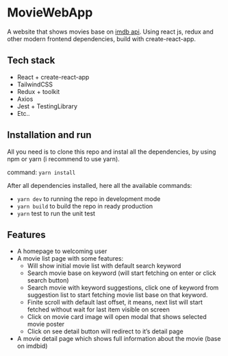 # MovieWebApp

A website that shows movies base on [imdb api](https://www.omdbapi.com/). Using react js, redux and other modern frontend dependencies, build with create-react-app.

## Tech stack

- React + create-react-app
- TailwindCSS
- Redux + toolkit
- Axios
- Jest + TestingLibrary
- Etc..

## Installation and run

All you need is to clone this repo and instal all the dependencies, by using npm or yarn (i recommend to use yarn).

command: `yarn install`

After all dependencies installed, here all the available commands:

- `yarn dev` to running the repo in development mode
- `yarn build` to build the repo in ready production
- `yarn` test to run the unit test

## Features

- A homepage to welcoming user
- A movie list page with some features:
    - Will show initial movie list with default search keyword
    - Search movie base on keyword (will start fetching on enter or click search button)
    - Search movie with keyword suggestions, click one of keyword  from suggestion list to start fetching movie list base on that keyword.
    - Finite scroll with default last offset, it means, next list will start fetched without wait for last item visible on screen
    - Click on movie card image will open modal that shows selected movie poster
    - Click on see detail button will redirect to it’s detail page
- A movie detail page which shows full information about the movie (base on imdbid)
